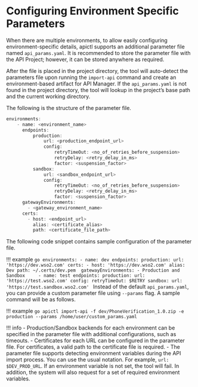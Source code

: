 #  Configuring Environment Specific Parameters

When there are multiple environments, to allow easily configuring environment-specific details, apictl supports an additional parameter file named `api_params.yaml`. It is recommended to store the parameter file with the API Project; however, it can be stored anywhere as required. 

After the file is placed in the project directory, the tool will auto-detect the parameters file upon running the `import-api` command and create an environment-based artifact for API Manager. If the `api_params.yaml` is not found in the project directory, the tool will lookup in the project’s base path and the current working directory. 

The following is the structure of the parameter file.

```go
environments:
    - name: <environment_name>
      endpoints:
          production:
              url: <production_endpoint_url>
              config:
                  retryTimeOut: <no_of_retries_before_suspension>
                  retryDelay: <retry_delay_in_ms>
                  factor: <suspension_factor>
          sandbox:
              url: <sandbox_endpoint_url>
              config:
                  retryTimeOut: <no_of_retries_before_suspension>
                  retryDelay: <retry_delay_in_ms>
                  factor: <suspension_factor>
      gatewayEnvironments:
        - <gateway_environment_name>           
      certs:
        - host: <endpoint_url>
          alias: <certificate_alias>
          path: <certificate_file_path>
```
The following code snippet contains sample configuration of the parameter file.

!!! example
    ```go
    environments:
        - name: dev
          endpoints:
            production:
              url: 'https://dev.wso2.com'
          certs:
            - host: 'https://dev.wso2.com'
              alias: Dev
              path: ~/.certs/dev.pem 
          gatewayEnvironments:
            - Production and Sandbox    
        - name: test
          endpoints:
            production:
              url: 'https://test.wso2.com'
              config:
                retryTimeOut: $RETRY
            sandbox:
              url: 'https://test.sandbox.wso2.com'
    ```
Instead of the default `api_params.yaml`, you can provide a custom parameter file using `--params` flag. A sample command will be as follows.

!!! example
    ```go
    apictl import-api -f dev/PhoneVerification_1.0.zip -e production --params /home/user/custom_params.yaml 
    ```

!!! info
    -   Production/Sandbox backends for each environment can be specified in the parameter file with additional configurations, such as timeouts.
    -   Certificates for each URL can be configured in the parameter file. For certificates, a valid path to the certificate file is required. 
    -   The parameter file supports detecting environment variables during the API import process. You can use the usual notation. For example, `url: $DEV_PROD_URL`.  If an environment variable is not set, the tool will fail. In addition, the system will also request for a set of required environment variables.